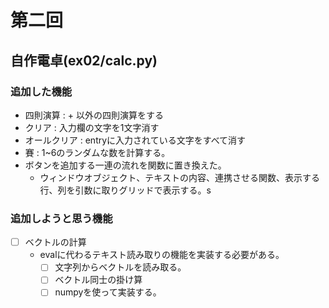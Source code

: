 # 第二回
## 自作電卓(ex02/calc.py)

### 追加した機能

- 四則演算 : + 以外の四則演算をする
- クリア : 入力欄の文字を1文字消す
- オールクリア : entryに入力されている文字をすべて消す
- 賽 : 1~6のランダムな数を計算する。
- ボタンを追加する一連の流れを関数に置き換えた。
  - ウィンドウオブジェクト、テキストの内容、連携させる関数、表示する行、列を引数に取りグリッドで表示する。s

### 追加しようと思う機能
- [ ] ベクトルの計算
  - evalに代わるテキスト読み取りの機能を実装する必要がある。
    - [ ] 文字列からベクトルを読み取る。
    - [ ] ベクトル同士の掛け算
    - [ ] numpyを使って実装する。